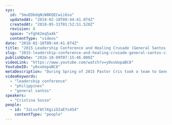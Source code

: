 ```yaml
---
sys:
  id: "5muEDbdqNiW8KQECwii6so"
  updatedAt: "2018-02-18T09:44:41.074Z"
  createdAt: "2018-05-31T01:52:51.520Z"
  revision: 8
  space: "vfgh62eq5a4k"
  contentType: "videos"
date: "2018-02-18T09:44:41.074Z"
title: "2015 Leadership Conference and Healing Crusade (General Santos City)"
slug: "2015-leadership-conference-and-healing-crusade-general-santos-city"
publishDate: "2016-10-09T07:15:46.000Z"
videoLink: "https://www.youtube.com/watch?v=y0xxUopaBC8"
YoutubeID: "y0xxUopaBC8"
metaDescription: "During Spring of 2015 Pastor Cris took a team to General Santos City in the Philippines. While there they held a 3 day leadership training and back-to-back healing crusade. God moved mightily..."
videoKeywords:
  - "leadership conference"
  - "philippines"
  - "general santos"
speakers:
  - "Cristina Sosso"
people:
  - id: "3zLvufAtlKgiiGIaEYs4S4"
    contentType: "people"
---
```

